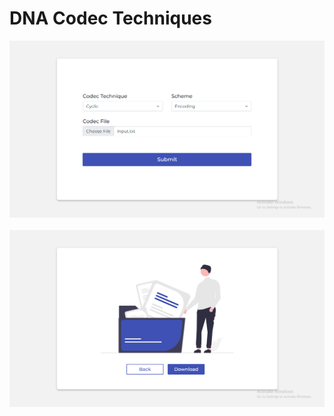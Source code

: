 # DNA Codec Techniques

<img src='/Readme_images/1.png' />
&nbsp;
<img src='/Readme_images/2.png' />
&nbsp;